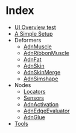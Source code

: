 # Index

- [UI Overview test](ui_overview)
- [A Simple Setup](simple_setup)
- Deformers </br>
    - [AdnMuscle](muscle) </br>
    - [AdnRibbonMuscle](ribbon) </br>
    - [AdnFat](fat) </br>
    - [AdnSkin](skin) </br>
    - [AdnSkinMerge](skin_merge) </br>
    - [AdnSimshape](simshape) </br>
- Nodes </br>
    - [Locators](locators) </br>
    - [Sensors](sensors) </br>
    - [AdnActivation](activation) </br>
    - [AdnEdgeEvaluator](edge_evaluator) </br>
    - [AdnGlue](glue) </br>
- [Tools](tools)
